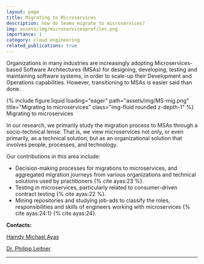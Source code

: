 ```yaml
---
layout: page
title: Migrating to Microservices
description: how do teams migrate to microservices?
img: assets/img/microservicesprofiles.png
importance: 1
category: cloud engineering
related_publications: true
---
```


<div class="row align-items-center">
    <div class="col-sm-7 mt-3 mt-md-0">
        <p>Organizations in many industries are increasingly adopting Microservices-based Software Architectures (MSAs) for designing, developing, testing and maintaining software systems, in order to scale-up their Development and Operations capabilities. However, transitioning to MSAs is easier said than done.</p>
    </div>
    <div class="col-sm-5 mt-3 mt-md-0">
            {% include figure.liquid loading="eager" path="assets/img/MS-mig.png" title="Migrating to microservices" class="img-fluid rounded z-depth-1" %}
        <div class="caption">
            Migrating to microservices
        </div>
    </div>
</div>

In our research, we primarily study the migration process to MSAs through a socio-technical lense. That is, we view microservices not only, or even primarily, as a technical solution, but as an organizational solution that involves people, processes, and technology.

Our contributions in this area include:

* Decision-making processes for migrations to microservices, and aggregated migration journeys from various organizations and technical solutions used by practitioners {% cite ayas:23 %}.
* Testing in microservices, particularly related to consumer-driven contract testing {% cite ayas:22 %}.
* Mining repositories and studying job-ads to classify the roles, responsibilities and skills of engineers working with microservices {% cite ayas:24:1} {% cite ayas:24}.


**Contacts:**

[Hamdy Michael Ayas](https://hmicha01.github.io)

[Dr. Philipp Leitner](https://philippleitner.net)

---
